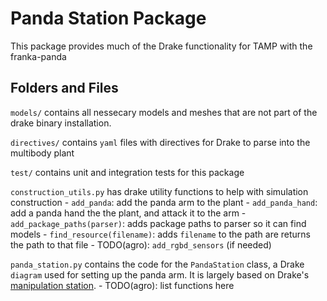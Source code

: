 # Panda Station Package

This package provides much of the Drake functionality for TAMP with the franka-panda

## Folders and Files

`models/` contains all nessecary models and meshes that are not part of the drake binary installation.

`directives/` contains `yaml` files with directives for Drake to parse into the multibody plant

`test/` contains unit and integration tests for this package

`construction_utils.py` has drake utility functions to help with simulation construction
    - `add_panda`: add the panda arm to the plant
    - `add_panda_hand`: add a panda hand the the plant, and attack it to the arm 
    - `add_package_paths(parser)`: adds package paths to parser so it can find models
    - `find_resource(filename)`: adds `filename` to the path are returns the path to that file
    - TODO(agro): `add_rgbd_sensors` (if needed)

`panda_station.py` contains the code for the `PandaStation` class, a Drake `diagram` used for setting up the panda arm. It is largely based on Drake's [manipulation station](https://github.com/RobotLocomotion/drake/tree/master/examples/manipulation_station).
    - TODO(agro): list functions here 


